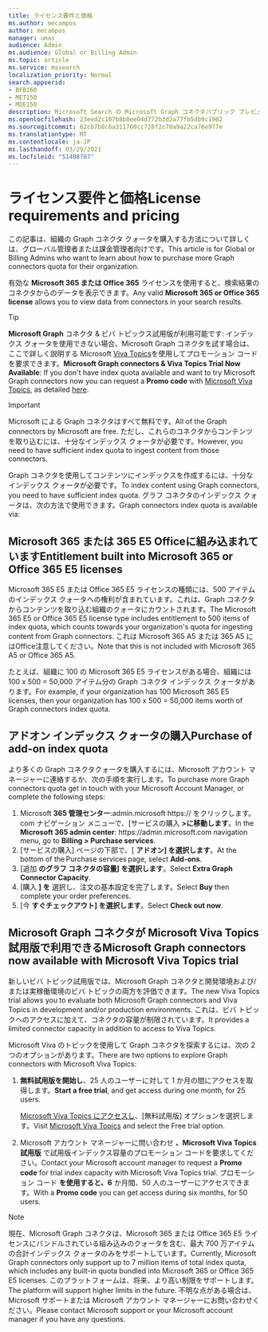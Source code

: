 ```yaml
---
title: ライセンス要件と価格
ms.author: mecampos
author: mecampos
manager: umas
audience: Admin
ms.audience: Global or Billing Admin
ms.topic: article
ms.service: mssearch
localization_priority: Normal
search.appverid:
- BFB160
- MET150
- MOE150
description: Microsoft Search の Microsoft Graph コネクタパブリック プレビューのライセンス要件と価格
ms.openlocfilehash: 23eed2c107b8b0ee04d772b3d2a77fb5db9c1902
ms.sourcegitcommit: 62cb7b8c6a311760cc728f2c70a9a22ca76e977e
ms.translationtype: MT
ms.contentlocale: ja-JP
ms.lasthandoff: 03/29/2021
ms.locfileid: "51408707"
---
```

<!---Previous ms.author: rusamai --->

# <a name="license-requirements-and-pricing"></a><span data-ttu-id="15dce-103">ライセンス要件と価格</span><span class="sxs-lookup"><span data-stu-id="15dce-103">License requirements and pricing</span></span>

<span data-ttu-id="15dce-104">この記事は、組織の Graph コネクタ クォータを購入する方法について詳しくは、グローバル管理者または課金管理者向けです。</span><span class="sxs-lookup"><span data-stu-id="15dce-104">This article is for Global or Billing Admins who want to learn about how to purchase more Graph connectors quota for their organization.</span></span>

<span data-ttu-id="15dce-105">有効な **Microsoft 365 または Office 365** ライセンスを使用すると、検索結果のコネクタからのデータを表示できます。</span><span class="sxs-lookup"><span data-stu-id="15dce-105">Any valid **Microsoft 365 or Office 365 license** allows you to view data from connectors in your search results.</span></span>

> [!TIP]
> <span data-ttu-id="15dce-106">**Microsoft Graph** コネクタ & ビバ トピックス試用版が利用可能です: インデックス クォータを使用できない場合、Microsoft Graph コネクタを試す場合は、ここで詳しく説明する Microsoft [](#microsoft-graph-connectors-now-available-with-microsoft-viva-topics-trial) [Viva Topics](https://www.microsoft.com/microsoft-viva/topics?activetab=pivot:overviewtab)を使用してプロモーション コードを要求できます。</span><span class="sxs-lookup"><span data-stu-id="15dce-106">**Microsoft Graph connectors & Viva Topics Trial Now Available**: If you don't have index quota available and want to try Microsoft Graph connectors now you can request a **Promo code** with [Microsoft Viva Topics](https://www.microsoft.com/microsoft-viva/topics?activetab=pivot:overviewtab), as detailed [here](#microsoft-graph-connectors-now-available-with-microsoft-viva-topics-trial).</span></span>

>[!IMPORTANT]
><span data-ttu-id="15dce-107">Microsoft による Graph コネクタはすべて無料です。</span><span class="sxs-lookup"><span data-stu-id="15dce-107">All of the Graph connectors by Microsoft are free.</span></span> <span data-ttu-id="15dce-108">ただし、これらのコネクタからコンテンツを取り込むには、十分なインデックス クォータが必要です。</span><span class="sxs-lookup"><span data-stu-id="15dce-108">However, you need to have sufficient index quota to ingest content from those connectors.</span></span>

<span data-ttu-id="15dce-109">Graph コネクタを使用してコンテンツにインデックスを作成するには、十分なインデックス クォータが必要です。</span><span class="sxs-lookup"><span data-stu-id="15dce-109">To index content using Graph connectors, you need to have sufficient index quota.</span></span> <span data-ttu-id="15dce-110">グラフ コネクタのインデックス クォータは、次の方法で使用できます。</span><span class="sxs-lookup"><span data-stu-id="15dce-110">Graph connectors index quota is available via:</span></span>

## <a name="entitlement-built-into-microsoft-365-or-office-365-e5-licenses"></a><span data-ttu-id="15dce-111">Microsoft 365 または 365 E5 Officeに組み込まれています</span><span class="sxs-lookup"><span data-stu-id="15dce-111">Entitlement built into Microsoft 365 or Office 365 E5 licenses</span></span>

<span data-ttu-id="15dce-112">Microsoft 365 E5 または Office 365 E5 ライセンスの種類には、500 アイテムのインデックス クォータへの権利が含まれています。これは、Graph コネクタからコンテンツを取り込む組織のクォータにカウントされます。</span><span class="sxs-lookup"><span data-stu-id="15dce-112">The Microsoft 365 E5 or Office 365 E5 license type includes entitlement to 500 items of index quota, which counts towards your organization's quota for ingesting content from Graph connectors.</span></span> <span data-ttu-id="15dce-113">これは Microsoft 365 A5 または 365 A5 にはOffice注意してください。</span><span class="sxs-lookup"><span data-stu-id="15dce-113">Note that this is not included with Microsoft 365 A5 or Office 365 A5.</span></span>

<span data-ttu-id="15dce-114">たとえば、組織に 100 の Microsoft 365 E5 ライセンスがある場合、組織には 100 x 500 = 50,000 アイテム分の Graph コネクタ インデックス クォータがあります。</span><span class="sxs-lookup"><span data-stu-id="15dce-114">For example, if your organization has 100 Microsoft 365 E5 licenses, then your organization has 100 x 500 = 50,000 items worth of Graph connectors index quota.</span></span>

## <a name="purchase-of-add-on-index-quota"></a><span data-ttu-id="15dce-115">アドオン インデックス クォータの購入</span><span class="sxs-lookup"><span data-stu-id="15dce-115">Purchase of add-on index quota</span></span>
<span data-ttu-id="15dce-116">より多くの Graph コネクタクォータを購入するには、Microsoft アカウント マネージャーに連絡するか、次の手順を実行します。</span><span class="sxs-lookup"><span data-stu-id="15dce-116">To purchase more Graph connectors quota get in touch with your Microsoft Account Manager, or complete the following steps:</span></span>

1. <span data-ttu-id="15dce-117">Microsoft **365 管理センター**:<span>admin.microsoft https:// をクリックします。</span>com ナビゲーション メニューで、[サービスの購入 **>に移動します**。</span><span class="sxs-lookup"><span data-stu-id="15dce-117">In the **Microsoft 365 admin center**: https://<span>admin.microsoft.</span>com navigation menu, go to **Billing > Purchase services**.</span></span>
2. <span data-ttu-id="15dce-118">[サービスの購入] ページの下部で、[ **アドオン] を選択します**。</span><span class="sxs-lookup"><span data-stu-id="15dce-118">At the bottom of the Purchase services page, select **Add-ons**.</span></span>
3. <span data-ttu-id="15dce-119">[追加 **のグラフ コネクタの容量] を選択します**。</span><span class="sxs-lookup"><span data-stu-id="15dce-119">Select **Extra Graph Connector Capacity**.</span></span>
4. <span data-ttu-id="15dce-120">[購入 **] を** 選択し、注文の基本設定を完了します。</span><span class="sxs-lookup"><span data-stu-id="15dce-120">Select **Buy** then complete your order preferences.</span></span>
5. <span data-ttu-id="15dce-121">[今 **すぐチェックアウト] を選択します**。</span><span class="sxs-lookup"><span data-stu-id="15dce-121">Select **Check out now**.</span></span>

## <a name="microsoft-graph-connectors-now-available-with-microsoft-viva-topics-trial"></a><span data-ttu-id="15dce-122">Microsoft Graph コネクタが Microsoft Viva Topics 試用版で利用できる</span><span class="sxs-lookup"><span data-stu-id="15dce-122">Microsoft Graph connectors now available with Microsoft Viva Topics trial</span></span>
 <span data-ttu-id="15dce-123">新しいビバ トピック試用版では、Microsoft Graph コネクタと開発環境および/または実稼働環境のビバ トピックの両方を評価できます。</span><span class="sxs-lookup"><span data-stu-id="15dce-123">The new Viva Topics trial allows you to evaluate both Microsoft Graph connectors and Viva Topics in development and/or production environments.</span></span> <span data-ttu-id="15dce-124">これは、ビバ トピックへのアクセスに加えて、コネクタの容量が制限されています。</span><span class="sxs-lookup"><span data-stu-id="15dce-124">It provides a limited connector capacity in addition to access to Viva Topics.</span></span>

<span data-ttu-id="15dce-125">Microsoft Viva のトピックを使用して Graph コネクタを探索するには、次の 2 つのオプションがあります。</span><span class="sxs-lookup"><span data-stu-id="15dce-125">There are two options to explore Graph connectors with Microsoft Viva Topics:</span></span>

1. <span data-ttu-id="15dce-126">**無料試用版を開始し**、25 人のユーザーに対して 1 か月の間にアクセスを取得します。</span><span class="sxs-lookup"><span data-stu-id="15dce-126">**Start a free trial**, and get access during one month, for 25 users.</span></span>

     <span data-ttu-id="15dce-127">[Microsoft Viva Topics にアクセスし](https://www.microsoft.com/microsoft-viva/topics?activetab=pivot:overviewtab)、[無料試用版] オプションを選択します。</span><span class="sxs-lookup"><span data-stu-id="15dce-127">Visit [Microsoft Viva Topics](https://www.microsoft.com/microsoft-viva/topics?activetab=pivot:overviewtab) and select the Free trial option.</span></span>

2. <span data-ttu-id="15dce-128">Microsoft アカウント マネージャーに問い合わせ **、Microsoft Viva Topics 試用版** で試用版インデックス容量のプロモーション コードを要求してください。</span><span class="sxs-lookup"><span data-stu-id="15dce-128">Contact your Microsoft account manager to request a **Promo code** for trial index capacity with Microsoft Viva Topics trial.</span></span> <span data-ttu-id="15dce-129">プロモーション コード **を使用すると、6** か月間、50 人のユーザーにアクセスできます。</span><span class="sxs-lookup"><span data-stu-id="15dce-129">With a **Promo code** you can get access during six months, for 50 users.</span></span>

> [!NOTE]
> <span data-ttu-id="15dce-130">現在、Microsoft Graph コネクタは、Microsoft 365 または Office 365 E5 ライセンスにバンドルされている組み込みのクォータを含む、最大 700 万アイテムの合計インデックス クォータのみをサポートしています。</span><span class="sxs-lookup"><span data-stu-id="15dce-130">Currently, Microsoft Graph connectors only support up to 7 million items of total index quota, which includes any built-in quota bundled into Microsoft 365 or Office 365 E5 licenses.</span></span> <span data-ttu-id="15dce-131">このプラットフォームは、将来、より高い制限をサポートします。</span><span class="sxs-lookup"><span data-stu-id="15dce-131">The platform will support higher limits in the future.</span></span> <span data-ttu-id="15dce-132">不明な点がある場合は、Microsoft サポートまたは Microsoft アカウント マネージャーにお問い合わせください。</span><span class="sxs-lookup"><span data-stu-id="15dce-132">Please contact Microsoft support or your Microsoft account manager if you have any questions.</span></span>
